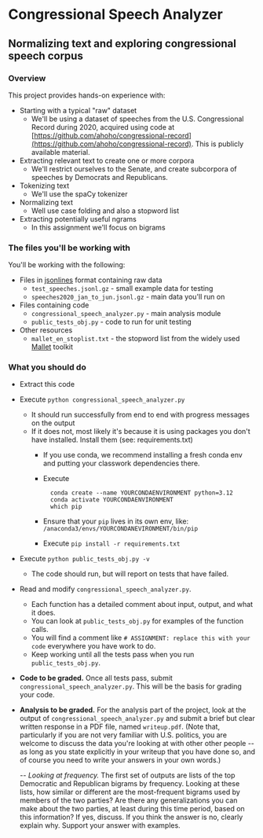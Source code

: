 
# Congressional Speech Analyzer

## Normalizing text and exploring congressional speech corpus

### Overview
This project provides hands-on experience with:

- Starting with a typical "raw" dataset 
	- We'll be using a dataset of speeches from the U.S. Congressional Record during 2020, acquired using code at [https://github.com/ahoho/congressional-record](https://github.com/ahoho/congressional-record).  This is publicly available material.
- Extracting relevant text to create one or more corpora
	- We'll restrict ourselves to the Senate, and create subcorpora of speeches by Democrats and Republicans.
- Tokenizing text
	- We'll use the spaCy tokenizer
- Normalizing text
	- Well use case folding and also a stopword list
- Extracting potentially useful ngrams
	- In this assignment we'll focus on bigrams


### The files you'll be working with  
You'll be working with the following:

- Files in [jsonlines](https://jsonlines.org/) format containing raw data
	- `test_speeches.jsonl.gz` - small example data for testing
	- `speeches2020_jan_to_jun.jsonl.gz` - main data you'll run on
- Files containing code
	- `congressional_speech_analyzer.py` - main analysis module
	- `public_tests_obj.py` - code to run for unit testing
- Other resources
	- `mallet_en_stoplist.txt` - the stopword list from the widely used [Mallet](http://mallet.cs.umass.edu/) toolkit


### What you should do

- Extract this code


- Execute `python congressional_speech_analyzer.py`
	- It should run successfully from end to end with progress messages on the output
	- If it does not, most likely it's because it is using packages you don't have installed. Install them (see: requirements.txt)
		- If you use conda, we recommend installing a fresh conda env and putting your classwork dependencies there.
		- Execute 

				conda create --name YOURCONDAENVIRONMENT python=3.12
				conda activate YOURCONDAENVIRONMENT
				which pip
				
		- Ensure that your `pip` lives in its own env, like: `/anaconda3/envs/YOURCONDANEVIRONMENT/bin/pip`
		- Execute `pip install -r requirements.txt`

- Execute `python public_tests_obj.py -v`
	- The code should run, but will report on tests that have failed.

- Read and modify `congressional_speech_analyzer.py`.  
	- Each function has a detailed comment about input, output, and what it does.
	- You can look at `public_tests_obj.py` for examples of the function calls.
	- You will find a comment like `# ASSIGNMENT: replace this with your code` everywhere you have work to do.
	- Keep working until all the tests pass when you run `public_tests_obj.py`.

- **Code to be graded.** Once all tests pass, submit `congressional_speech_analyzer.py`. This will be the basis for grading your code.

- **Analysis to be graded.** For the analysis part of the project, look at the output of `congressional_speech_analyzer.py` and submit a brief but clear written response in a PDF file, named `writeup.pdf`.  (Note that, particularly if you are not very familiar with U.S. politics, you are welcome to discuss the data you're looking at with other other people -- as long as you state explicitly in your writeup that you have done so, and of course you need to write your answers in your own words.)

	-- *Looking at frequency.* The first set of outputs are lists of the top Democratic and Republican bigrams by frequency.  Looking at these lists, how similar or different are the most-frequent bigrams used by members of the two parties?  Are there any generalizations you can make about the two parties, at least during this time period, based on this information? If yes, discuss. If you think the answer is no, clearly explain why. Support your answer with examples.
		
	




